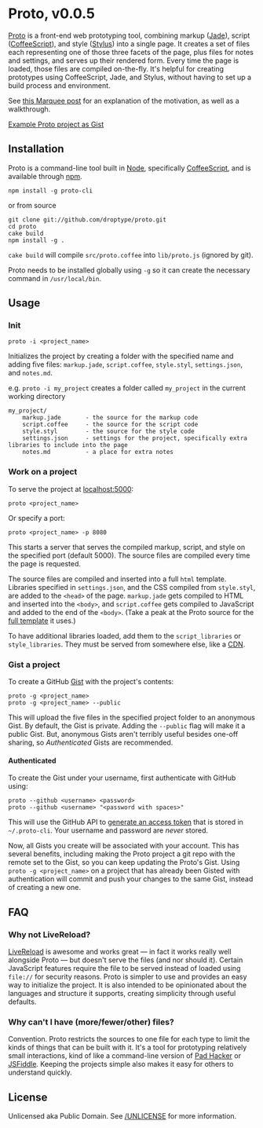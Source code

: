 # Proto, v0.0.5

[Proto](https://github.com/droptype/proto) is a front-end web prototyping tool, combining markup ([Jade](http://jade-lang.com/)), script ([CoffeeScript](http://coffeescript.org)), and style ([Stylus](http://learnboost.github.com/stylus/)) into a single page. It creates a set of files each representing one of those three facets of the page, plus files for notes and settings, and serves up their rendered form. Every time the page is loaded, those files are compiled on-the-fly. It's helpful for creating prototypes using CoffeeScript, Jade, and Stylus, without having to set up a build process and environment.

See [this Marquee post](http://marquee.by/alecperkins/proto/) for an explanation of the motivation, as well as a walkthrough.

[Example Proto project as Gist](https://gist.github.com/3894924)

## Installation

Proto is a command-line tool built in [Node](http://nodejs.org/), specifically [CoffeeScript](http://coffeescript.org), and is available through [npm](https://npmjs.org/).

    npm install -g proto-cli

or from source

    git clone git://github.com/droptype/proto.git
    cd proto
    cake build
    npm install -g .

`cake build` will compile `src/proto.coffee` into `lib/proto.js` (ignored by git).

Proto needs to be installed globally using `-g` so it can create the necessary command in `/usr/local/bin`.


## Usage

### Init

    proto -i <project_name>

Initializes the project by creating a folder with the specified name and adding five files: `markup.jade`, `script.coffee`, `style.styl`, `settings.json`, and `notes.md`.

e.g. `proto -i my_project` creates a folder called `my_project` in the current working directory

    my_project/
        markup.jade       - the source for the markup code
        script.coffee     - the source for the script code
        style.styl        - the source for the style code
        settings.json     - settings for the project, specifically extra libraries to include into the page
        notes.md          - a place for extra notes


### Work on a project

To serve the project at [localhost:5000](http://localhost:5000):

    proto <project_name>

Or specify a port:

    proto <project_name> -p 8080

This starts a server that serves the compiled markup, script, and style on the specified port (default 5000). The source files are compiled every time the page is requested.

The source files are compiled and inserted into a full `html` template. Libraries specified in `settings.json`, and the CSS compiled from `style.styl`, are added to the `<head>` of the page. `markup.jade` gets compiled to HTML and inserted into the `<body>`, and `script.coffee` gets compiled to JavaScript and added to the end of the `<body>`. (Take a peak at the Proto source for the [full template](https://github.com/droptype/proto/blob/master/src/proto.coffee#L287) it uses.)

To have additional libraries loaded, add them to the `script_libraries` or `style_libraries`. They must be served from somewhere else, like a [CDN](http://cdnjs.com/).


### Gist a project

To create a GitHub [Gist](https://gist.github.com) with the project's contents:

    proto -g <project_name>
    proto -g <project_name> --public

This will upload the five files in the specified project folder to an anonymous Gist. By default, the Gist is private. Adding the `--public` flag will make it a public Gist. But, anonymous Gists aren't terribly useful besides one-off sharing, so *Authenticated* Gists are recommended.

#### Authenticated

To create the Gist under your username, first authenticate with GitHub using:

    proto --github <username> <password>
    proto --github <username> "<password with spaces>"

This will use the GitHub API to [generate an access token](http://developer.github.com/v3/oauth/#create-a-new-authorization) that is stored in `~/.proto-cli`. Your username and password are *never* stored.

Now, all Gists you create will be associated with your account. This has several benefits, including making the Proto project a git repo with the remote set to the Gist, so you can keep updating the Proto's Gist. Using `proto -g <project_name>` on a project that has already been Gisted with authentication will commit and push your changes to the same Gist, instead of creating a new one.


## FAQ

### Why not LiveReload?

[LiveReload](http://livereload.com/) is awesome and works great — in fact it works really well alongside Proto — but doesn't serve the files (and nor should it). Certain JavaScript features require the file to be served instead of loaded using `file://` for security reasons. Proto is simpler to use and provides an easy way to initialize the project. It is also intended to be opinionated about the languages and structure it supports, creating simplicity through useful defaults.

### Why can't I have (more/fewer/other) files?

Convention. Proto restricts the sources to one file for each type to limit the kinds of things that can be built with it. It's a tool for prototyping relatively small interactions, kind of like a command-line version of [Pad Hacker](http://padhacker.net) or [JSFiddle](http://jsfiddle.net). Keeping the projects simple also makes it easy for others to understand quickly.


## License

Unlicensed aka Public Domain. See [/UNLICENSE](https://github.com/droptype/proto/blob/master/UNLICENSE) for more information.

